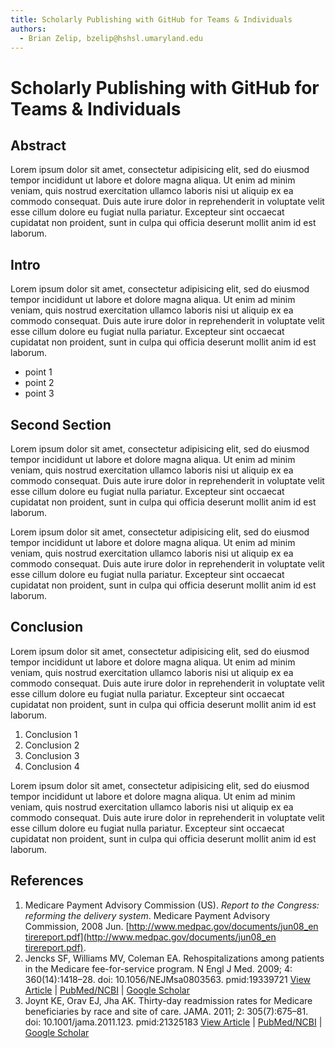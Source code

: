 ```yaml
---
title: Scholarly Publishing with GitHub for Teams & Individuals
authors:
  - Brian Zelip, bzelip@hshsl.umaryland.edu
---
```


# Scholarly Publishing with GitHub for Teams & Individuals

## Abstract
Lorem ipsum dolor sit amet, consectetur adipisicing elit, sed do eiusmod
tempor incididunt ut labore et dolore magna aliqua. Ut enim ad minim veniam,
quis nostrud exercitation ullamco laboris nisi ut aliquip ex ea commodo
consequat. Duis aute irure dolor in reprehenderit in voluptate velit esse
cillum dolore eu fugiat nulla pariatur. Excepteur sint occaecat cupidatat non
proident, sunt in culpa qui officia deserunt mollit anim id est laborum.

## Intro
Lorem ipsum dolor sit amet, consectetur adipisicing elit, sed do eiusmod
tempor incididunt ut labore et dolore magna aliqua. Ut enim ad minim veniam,
quis nostrud exercitation ullamco laboris nisi ut aliquip ex ea commodo
consequat. Duis aute irure dolor in reprehenderit in voluptate velit esse
cillum dolore eu fugiat nulla pariatur. Excepteur sint occaecat cupidatat non
proident, sunt in culpa qui officia deserunt mollit anim id est laborum.

  * point 1
  * point 2
  * point 3

## Second Section
Lorem ipsum dolor sit amet, consectetur adipisicing elit, sed do eiusmod
tempor incididunt ut labore et dolore magna aliqua. Ut enim ad minim veniam,
quis nostrud exercitation ullamco laboris nisi ut aliquip ex ea commodo
consequat. Duis aute irure dolor in reprehenderit in voluptate velit esse
cillum dolore eu fugiat nulla pariatur. Excepteur sint occaecat cupidatat non
proident, sunt in culpa qui officia deserunt mollit anim id est laborum.

Lorem ipsum dolor sit amet, consectetur adipisicing elit, sed do eiusmod
tempor incididunt ut labore et dolore magna aliqua. Ut enim ad minim veniam,
quis nostrud exercitation ullamco laboris nisi ut aliquip ex ea commodo
consequat. Duis aute irure dolor in reprehenderit in voluptate velit esse
cillum dolore eu fugiat nulla pariatur. Excepteur sint occaecat cupidatat non
proident, sunt in culpa qui officia deserunt mollit anim id est laborum.

## Conclusion
Lorem ipsum dolor sit amet, consectetur adipisicing elit, sed do eiusmod
tempor incididunt ut labore et dolore magna aliqua. Ut enim ad minim veniam,
quis nostrud exercitation ullamco laboris nisi ut aliquip ex ea commodo
consequat. Duis aute irure dolor in reprehenderit in voluptate velit esse
cillum dolore eu fugiat nulla pariatur. Excepteur sint occaecat cupidatat non
proident, sunt in culpa qui officia deserunt mollit anim id est laborum.

  1. Conclusion 1
  2. Conclusion 2
  3. Conclusion 3
  4. Conclusion 4

Lorem ipsum dolor sit amet, consectetur adipisicing elit, sed do eiusmod
tempor incididunt ut labore et dolore magna aliqua. Ut enim ad minim veniam,
quis nostrud exercitation ullamco laboris nisi ut aliquip ex ea commodo
consequat. Duis aute irure dolor in reprehenderit in voluptate velit esse
cillum dolore eu fugiat nulla pariatur. Excepteur sint occaecat cupidatat non
proident, sunt in culpa qui officia deserunt mollit anim id est laborum.

## References
1. Medicare Payment Advisory Commission (US). *Report to the Congress: reforming the delivery system*. Medicare Payment Advisory Commission, 2008 Jun. [http://www.medpac.gov/documents/jun08_en​tirereport.pdf](http://www.medpac.gov/documents/jun08_en​tirereport.pdf).
2. Jencks SF, Williams MV, Coleman EA. Rehospitalizations among patients in the Medicare fee-for-service program. N Engl J Med. 2009; 4: 360(14):1418–28. doi: 10.1056/NEJMsa0803563. pmid:19339721
    [View Article](http://dx.doi.org/10.1056/nejmsa0803563) | 
    [PubMed/NCBI](http://www.ncbi.nlm.nih.gov/entrez/query.fcgi?db=PubMed&cmd=Search&doptcmdl=Citation&defaultField=Title+Word&term=Jencks%5Bauthor%5D+AND+Rehospitalizations+among+patients+in+the+Medicare+fee-for-service+program) | 
    [Google Scholar](http://scholar.google.com/scholar_lookup?title=Rehospitalizations+among+patients+in+the+Medicare+fee-for-service+program&author=Jencks&publication_year=2009)
3. Joynt KE, Orav EJ, Jha AK. Thirty-day readmission rates for Medicare beneficiaries by race and site of care. JAMA. 2011; 2: 305(7):675–81. doi: 10.1001/jama.2011.123. pmid:21325183
    [View Article](http://dx.doi.org/10.1001/jama.2011.123) | 
    [PubMed/NCBI](http://www.ncbi.nlm.nih.gov/entrez/query.fcgi?db=PubMed&cmd=Search&doptcmdl=Citation&defaultField=Title+Word&term=Joynt%5Bauthor%5D+AND+Thirty-day+readmission+rates+for+Medicare+beneficiaries+by+race+and+site+of+care) | 
    [Google Scholar](http://scholar.google.com/scholar_lookup?title=Thirty-day+readmission+rates+for+Medicare+beneficiaries+by+race+and+site+of+care&author=Joynt&publication_year=2011)
